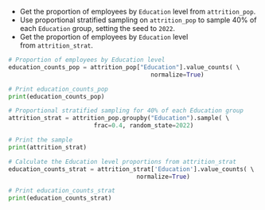 - Get the proportion of employees by `Education` level from `attrition_pop`.
- Use proportional stratified sampling on `attrition_pop` to sample 40% of each `Education` group, setting the seed to `2022`.
- Get the proportion of employees by `Education` level from `attrition_strat`.
```Python
# Proportion of employees by Education level
education_counts_pop = attrition_pop["Education"].value_counts( \ 
										normalize=True)

# Print education_counts_pop
print(education_counts_pop)

# Proportional stratified sampling for 40% of each Education group
attrition_strat = attrition_pop.groupby("Education").sample( \ 
						frac=0.4, random_state=2022)

# Print the sample
print(attrition_strat)

# Calculate the Education level proportions from attrition_strat
education_counts_strat = attrition_strat['Education'].value_counts( \ 
									normalize=True)

# Print education_counts_strat
print(education_counts_strat)
```
